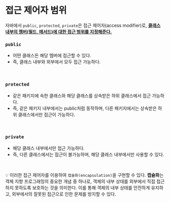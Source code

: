 # 접근 제어자 범위

자바에서 `public`, `protected`, `private`은 접근 제어자(access modifier)로, <u>**클래스 내부의 멤버(필드, 메서드)에 대한 접근 범위를 지정해준다.**</u>

### `public`
 - 어떤 클래스든 해당 멤버에 접근할 수 있다.
 - 즉, 클래스 내부와 외부에서 모두 접근 가능하다.

<br>

### `protected`
 - 같은 패키지에 속한 클래스와 해당 클래스를 상속받은 하위 클래스에서 접근 가능하다.
 - 즉, 같은 패키지 내부에서는 public처럼 동작하며, 다른 패키지에서는 상속받은 하위 클래스에서만 접근이 가능하다.

<br>

### `private`
 - 해당 클래스 내부에서만 접근 가능하다.
 - 즉, 다른 클래스에서는 접근이 불가능하며, 해당 클래스 내부에서만 사용할 수 있다.

<br>

💡 이러한 접근 제어자를 이용하여 `캡슐화(encapsulation)`을 구현할 수 있다. **캡슐화**는 객체 지향 프로그래밍의 중요한 개념 중 하나로, 객체의 내부 상태를 외부에서 직접 접근하지 못하도록 보호하는 것을 의미한다. 이를 통해 객체의 내부 상태를 안전하게 유지하고, 외부에서의 잘못된 접근으로 인한 문제를 방지할 수 있다.